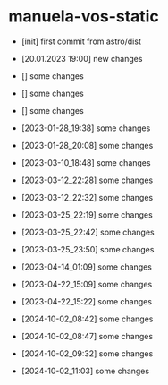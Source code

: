 # manuela-vos-static
- [init] first commit from astro/dist
- [20.01.2023 19:00] new changes
- [] some changes
- [] some changes
- [] some changes

- [2023-01-28_19:38] some changes

- [2023-01-28_20:08] some changes

- [2023-03-10_18:48] some changes

- [2023-03-12_22:28] some changes

- [2023-03-12_22:32] some changes

- [2023-03-25_22:19] some changes

- [2023-03-25_22:42] some changes

- [2023-03-25_23:50] some changes

- [2023-04-14_01:09] some changes

- [2023-04-22_15:09] some changes

- [2023-04-22_15:22] some changes

- [2024-10-02_08:42] some changes

- [2024-10-02_08:47] some changes

- [2024-10-02_09:32] some changes

- [2024-10-02_11:03] some changes

